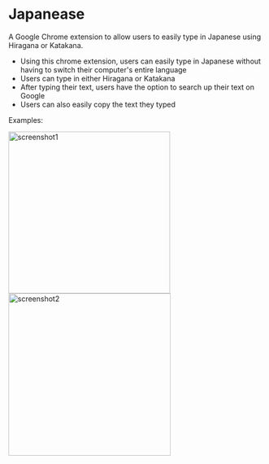 # Japanease
A Google Chrome extension to allow users to easily type in Japanese using Hiragana or Katakana.

- Using this chrome extension, users can easily type in Japanese without having to switch their computer's entire language
- Users can type in either Hiragana or Katakana
- After typing their text, users have the option to search up their text on Google
- Users can also easily copy the text they typed

Examples:

<img width="318" alt="screenshot1" src="https://user-images.githubusercontent.com/46653284/146993029-1a073d3d-b0a6-4e1b-8982-0fae24719e83.png">
<img width="319" alt="screenshot2" src="https://user-images.githubusercontent.com/46653284/146993077-9fcbd6e7-9846-4395-8258-3a1b8b935476.png">
